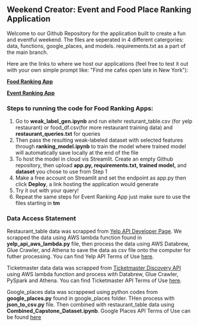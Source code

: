 ## Weekend Creator: Event and Food Place Ranking Application

Welcome to our Github Repository for the application built to create a fun and eventful weekend. 
The files are seperated in 4 different catergories: data, functions, google_places, and models. requirements.txt as a part of the main branch. 

Here are the links to where we host our applications (feel free to test it out with your own simple prompt like: "Find me cafes open late in New York"):

[**Food Ranking App**](https://restaurant-ranking-app-o6gfgyxixq3jhnzshtdwxf.streamlit.app/)

[**Event Ranking App**](https://event-ranking-app-5tu4ifwhchfjfcbxodxnlo.streamlit.app/)

### Steps to running the code for Food Ranking Apps:
1) Go to **weak_label_gen.ipynb** and run eitehr resturant_table.csv (for yelp restaurant) or food_df.csv(for more restaurant training data) and **restaurant_queries.txt** for queries
2) Then pass the resulting weak-labeled dataset with selected features through **ranking_model.ipynb** to train the model where trained model will automatically save locally at the end of the file 
3) To host the model in cloud vis Streamlit. Create an empty Github repository, then upload **app.py, requirements.txt, trained model,** and **dataset** you chose to use from Step 1
4) Make a free account on Streamlit and set the endpoint as app.py then click **Deploy**, a link hosting the application would generate
5) Try it out with your query!
6) Repeat the same steps for Event Ranking App just make sure to use the files starting in **tm**

### Data Access Statement
Restaurant_table data was scrapped from [Yelp API Developer Page](https://docs.developer.yelp.com/). We scrapped the data using AWS lambda function found in **yelp_api_aws_lambda.py** file, then process the data using AWS Databrew, Glue Crawler, and Athena to save the data as csv file onto the computer for futher processing. You can find Yelp API Terms of Use [here](https://terms.yelp.com/developers/api_terms/20250113_en_us/).

Ticketmaster data data was scrapped from [Ticketmaster Discovery API](https://developer.ticketmaster.com/products-and-docs/apis/discovery-api/v2/) using AWS lambda function and process with Databrew, Glue Crawler, PySpark and Athena. You can find Ticketmaster API Terms of Use [here](https://developer.ticketmaster.com/support/terms-of-use/partner/). 

Google_places data was scrappewd using python codes from **google_places.py** found in google_places folder. THen process with **json_to_csv.py** file. Then combined with restaurant_table data using **Combined_Capstone_Dataset.ipynb**. Google Places API Terms of Use can be found [here](https://developers.google.com/maps/documentation/places/web-service/policies)




